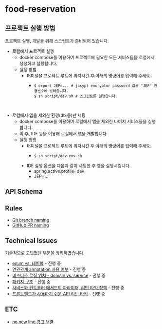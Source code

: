 # food-reservation

## 프로젝트 실행 방법
프로젝트 실행, 개발을 위해 스크립트가 준비되어 있습니다.
* 로컬에서 프로젝트 실행
  * docker compose를 이용하여 프로젝트에 필요한 모든 서비스들을 로컬에서 생성하고 실행합니다.
  * 실행 방법
    * 터미널을 프로젝트 루트에 위치시킨 후 아래의 명령어를 입력해 주세요.
      * ```shell
        $ export JEP=... # jasypt encryptor password 값을 "JEP" 환경변수에 넣어줍니다.    
        $ sh script/dev.sh # 스크립트를 실행합니다.
        ```
        
<br>

* 로컬에서 앱을 제외한 환경(db 등)만 세팅
  * docker compose를 이용하여 로컬에서 앱을 제외한 나머지 서비스들을 실행합니다.
  * 이 후, IDE 등을 이용해 로컬에서 앱을 개발합니다.
  * 실행 방법
      * 터미널을 프로젝트 루트에 위치시킨 후 아래의 명령어를 입력해 주세요.
        * ```shell
          $ sh script/dev-env.sh
          ```
      * IDE 실행 옵션을 다음과 같이 세팅한 후 앱을 실행시킵니다.
        * spring.active.profile=dev
        * JEP=...
         

## API Schema

## Rules
- [Git branch naming](document/rules/git-branch-naming.md)
- [GitHub PR naming](document/rules/github-pr-naming.md)

## Technical Issues
기술적으로 고민했던 부분을 정리하였습니다.
- [enum vs. 테이블](document/technical-issues/enum-vs-table.md) - 진행 중
- [연관관계 annotation 사용 여부](document/technical-issues/association-annotation.md) - 진행 중
- [비즈니스 로직 위치 - domain vs. service](document/technical-issues/business-logic-domain-vs-service.md) - 진행 중
- [패키지 구조](document/technical-issues/package-structure.md) - 진행 중
- [서비스와 컨트롤러 메서드의 파라미터, 리턴 타입 정책](document/technical-issues/service-controller-return-type-policy.md) - 진행 중
- [프론트엔드가 사용하기 쉬운 API 리턴 타입](document/technical-issues/api-return-type.md) - 진행 중

## ETC
- [no new line 경고 해결](document/etc/no-new-line.md)
